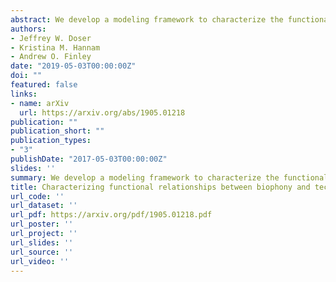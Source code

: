 ```yaml
---
abstract: We develop a modeling framework to characterize the functional relationship between anthropogenic (technophony) and biological (biophony) sounds in western New York. The proposed framework also facilitates statistical attribution of sound sources to observed technophony and/or biophony, a capability we use to assess technophony variance explained by a road sound variable. Roads are a widespread feature of most landscapes worldwide, and the sound from road traffic potentially makes nearby habitat unsuitable for acoustically communicating organisms. Thus, it is important to understand the influence of roads at the soundscape level to mitigate negative impacts of road sound on individual species as well as subsequent effects on the surrounding landscape. Recordings were obtained in the spring of 2016 at 18 different sites throughout western New York. Model parameter estimates and resulting map predictions illustrate the intuitive result that technophony and biophony have an inverse relationship, and technophony is greatest in close proximity to high traffic volume roads. The predictions have large uncertainty, resulting from the temporal coarseness of public road data used as a proxy for traffic sound. Results suggest that finer temporal resolution traffic sound data, such as crowd-sourced time-indexed traffic data from geographic positioning systems, might better account for observed temporal changes in the soundscape. Given the widespread breadth of road networks, an increased understanding of the distribution of road sound on soundscapes over space and time is essential to mitigate the negative effects that technophony has on the soundscape and it's underlying biodiversity. 
authors:
- Jeffrey W. Doser
- Kristina M. Hannam
- Andrew O. Finley
date: "2019-05-03T00:00:00Z"
doi: ""
featured: false
links:
- name: arXiv
  url: https://arxiv.org/abs/1905.01218
publication: ""
publication_short: ""
publication_types:
- "3"
publishDate: "2017-05-03T00:00:00Z"
slides: ''
summary: We develop a modeling framework to characterize the functional relationship between anthropogenic (technophony) and biological (biophony) sounds in western New York.
title: Characterizing functional relationships between biophony and technophony; A western New York soundscape case study
url_code: ''
url_dataset: ''
url_pdf: https://arxiv.org/pdf/1905.01218.pdf
url_poster: ''
url_project: ''
url_slides: ''
url_source: ''
url_video: ''
---
```



